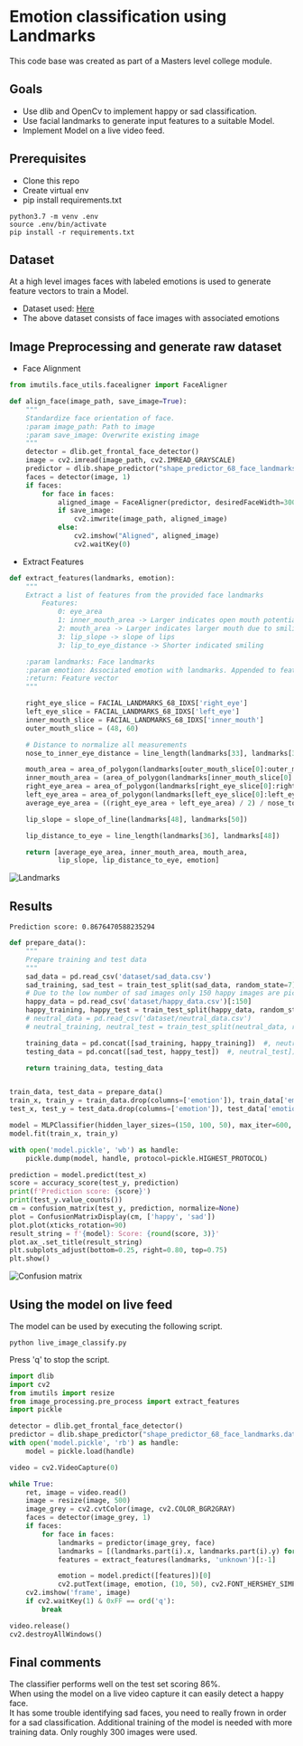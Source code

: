 # Emotion classification using Landmarks

This code base was created as part of a Masters level college module.

## Goals

* Use dlib and OpenCv to implement happy or sad classification.
* Use facial landmarks to generate input features to a suitable Model.
* Implement Model on a live video feed.

## Prerequisites
* Clone this repo
* Create virtual env
* pip install requirements.txt
```commandline
python3.7 -m venv .env
source .env/bin/activate
pip install -r requirements.txt
```

## Dataset

At a high level images faces with labeled emotions is used to generate feature
vectors to train a Model.
* Dataset used: [Here](https://github.com/muxspace/facial_expressions)
* The above dataset consists of face images with associated emotions

## Image Preprocessing and generate raw dataset

* Face Alignment
```python
from imutils.face_utils.facealigner import FaceAligner

def align_face(image_path, save_image=True):
    """
    Standardize face orientation of face.
    :param image_path: Path to image
    :param save_image: Overwrite existing image
    """
    detector = dlib.get_frontal_face_detector()
    image = cv2.imread(image_path, cv2.IMREAD_GRAYSCALE)
    predictor = dlib.shape_predictor("shape_predictor_68_face_landmarks.dat")
    faces = detector(image, 1)
    if faces:
        for face in faces:
            aligned_image = FaceAligner(predictor, desiredFaceWidth=300).align(image, image, face)
            if save_image:
                cv2.imwrite(image_path, aligned_image)
            else:
                cv2.imshow("Aligned", aligned_image)
                cv2.waitKey(0)
``` 
* Extract Features  
```python
def extract_features(landmarks, emotion):
    """
    Extract a list of features from the provided face landmarks
        Features:
            0: eye_area
            1: inner_mouth_area -> Larger indicates open mouth potentially due to smiling
            2: mouth_area -> Larger indicates larger mouth due to smiling
            3: lip_slope -> slope of lips
            3: lip_to_eye_distance -> Shorter indicated smiling

    :param landmarks: Face landmarks
    :param emotion: Associated emotion with landmarks. Appended to feature list
    :return: Feature vector
    """

    right_eye_slice = FACIAL_LANDMARKS_68_IDXS['right_eye']
    left_eye_slice = FACIAL_LANDMARKS_68_IDXS['left_eye']
    inner_mouth_slice = FACIAL_LANDMARKS_68_IDXS['inner_mouth']
    outer_mouth_slice = (48, 60)

    # Distance to normalize all measurements
    nose_to_inner_eye_distance = line_length(landmarks[33], landmarks[39])

    mouth_area = area_of_polygon(landmarks[outer_mouth_slice[0]:outer_mouth_slice[1]]) / nose_to_inner_eye_distance
    inner_mouth_area = (area_of_polygon(landmarks[inner_mouth_slice[0]:inner_mouth_slice[1]]) or 1) / nose_to_inner_eye_distance
    right_eye_area = area_of_polygon(landmarks[right_eye_slice[0]:right_eye_slice[1]])
    left_eye_area = area_of_polygon(landmarks[left_eye_slice[0]:left_eye_slice[1]])
    average_eye_area = ((right_eye_area + left_eye_area) / 2) / nose_to_inner_eye_distance

    lip_slope = slope_of_line(landmarks[48], landmarks[50])

    lip_distance_to_eye = line_length(landmarks[36], landmarks[48])

    return [average_eye_area, inner_mouth_area, mouth_area,
            lip_slope, lip_distance_to_eye, emotion]
```

![Landmarks](landmark_points.jpg)

## Results
    Prediction score: 0.8676470588235294

```python
def prepare_data():
    """
    Prepare training and test data
    """
    sad_data = pd.read_csv('dataset/sad_data.csv')
    sad_training, sad_test = train_test_split(sad_data, random_state=7)
    # Due to the low number of sad images only 150 happy images are picked
    happy_data = pd.read_csv('dataset/happy_data.csv')[:150]
    happy_training, happy_test = train_test_split(happy_data, random_state=7)
    # neutral_data = pd.read_csv('dataset/neutral_data.csv')
    # neutral_training, neutral_test = train_test_split(neutral_data, random_state=7)

    training_data = pd.concat([sad_training, happy_training])  #, neutral_training])
    testing_data = pd.concat([sad_test, happy_test])  #, neutral_test])

    return training_data, testing_data


train_data, test_data = prepare_data()
train_x, train_y = train_data.drop(columns=['emotion']), train_data['emotion']
test_x, test_y = test_data.drop(columns=['emotion']), test_data['emotion']

model = MLPClassifier(hidden_layer_sizes=(150, 100, 50), max_iter=600, random_state=7)
model.fit(train_x, train_y)

with open('model.pickle', 'wb') as handle:
    pickle.dump(model, handle, protocol=pickle.HIGHEST_PROTOCOL)

prediction = model.predict(test_x)
score = accuracy_score(test_y, prediction)
print(f'Prediction score: {score}')
print(test_y.value_counts())
cm = confusion_matrix(test_y, prediction, normalize=None)
plot = ConfusionMatrixDisplay(cm, ['happy', 'sad'])
plot.plot(xticks_rotation=90)
result_string = f'{model}: Score: {round(score, 3)}'
plot.ax_.set_title(result_string)
plt.subplots_adjust(bottom=0.25, right=0.80, top=0.75)
plt.show()
```

![Confusion matrix](cm.png)

## Using the model on live feed

The model can be used by executing the following script.
```commandline
python live_image_classify.py
```

Press 'q' to stop the script.

```python
import dlib
import cv2
from imutils import resize
from image_processing.pre_process import extract_features
import pickle

detector = dlib.get_frontal_face_detector()
predictor = dlib.shape_predictor("shape_predictor_68_face_landmarks.dat")
with open('model.pickle', 'rb') as handle:
    model = pickle.load(handle)

video = cv2.VideoCapture(0)

while True:
    ret, image = video.read()
    image = resize(image, 500)
    image_grey = cv2.cvtColor(image, cv2.COLOR_BGR2GRAY)
    faces = detector(image_grey, 1)
    if faces:
        for face in faces:
            landmarks = predictor(image_grey, face)
            landmarks = [(landmarks.part(i).x, landmarks.part(i).y) for i in range(68)]
            features = extract_features(landmarks, 'unknown')[:-1]

            emotion = model.predict([features])[0]
            cv2.putText(image, emotion, (10, 50), cv2.FONT_HERSHEY_SIMPLEX, 1, (0, 255, 0), 1, cv2.LINE_AA)
    cv2.imshow('frame', image)
    if cv2.waitKey(1) & 0xFF == ord('q'):
        break

video.release()
cv2.destroyAllWindows()

```

## Final comments
The classifier performs well on the test set scoring 86%.  
When using the model on a live video capture it can easily detect a happy face.  
It has some trouble identifying sad faces, you need to really frown in order for a sad classification.
Additional training of the model is needed with more training data. Only roughly 300 images were used.
